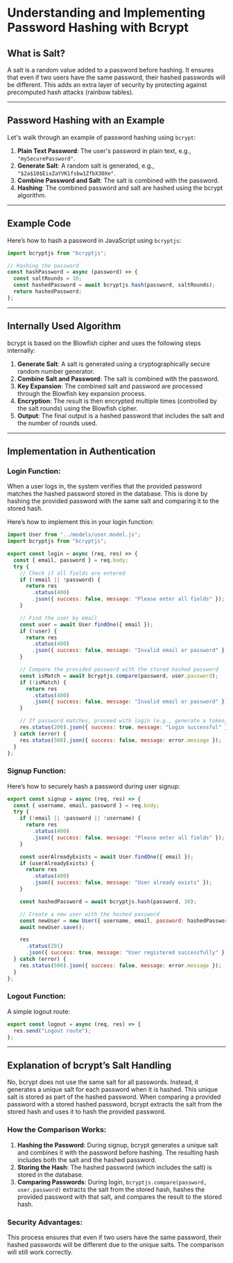 # Understanding and Implementing Password Hashing with Bcrypt

## What is Salt?

A salt is a random value added to a password before hashing. It ensures that even if two users have the same password, their hashed passwords will be different. This adds an extra layer of security by protecting against precomputed hash attacks (rainbow tables).

---

## Password Hashing with an Example

Let's walk through an example of password hashing using `bcrypt`:

1. **Plain Text Password**: The user's password in plain text, e.g., `"mySecurePassword"`.
2. **Generate Salt**: A random salt is generated, e.g., `"$2a$10$EixZaYVK1fsbw1ZfbX3OXe"`.
3. **Combine Password and Salt**: The salt is combined with the password.
4. **Hashing**: The combined password and salt are hashed using the bcrypt algorithm.

---

## Example Code

Here’s how to hash a password in JavaScript using `bcryptjs`:

```javascript
import bcryptjs from "bcryptjs";

// Hashing the password
const hashPassword = async (password) => {
  const saltRounds = 10;
  const hashedPassword = await bcryptjs.hash(password, saltRounds);
  return hashedPassword;
};
```

---

## Internally Used Algorithm

bcrypt is based on the Blowfish cipher and uses the following steps internally:

1. **Generate Salt**: A salt is generated using a cryptographically secure random number generator.
2. **Combine Salt and Password**: The salt is combined with the password.
3. **Key Expansion**: The combined salt and password are processed through the Blowfish key expansion process.
4. **Encryption**: The result is then encrypted multiple times (controlled by the salt rounds) using the Blowfish cipher.
5. **Output**: The final output is a hashed password that includes the salt and the number of rounds used.

---

## Implementation in Authentication

### Login Function:

When a user logs in, the system verifies that the provided password matches the hashed password stored in the database. This is done by hashing the provided password with the same salt and comparing it to the stored hash.

Here’s how to implement this in your login function:

```javascript
import User from "../models/user.model.js";
import bcryptjs from "bcryptjs";

export const login = async (req, res) => {
  const { email, password } = req.body;
  try {
    // Check if all fields are entered
    if (!email || !password) {
      return res
        .status(400)
        .json({ success: false, message: "Please enter all fields" });
    }

    // Find the user by email
    const user = await User.findOne({ email });
    if (!user) {
      return res
        .status(400)
        .json({ success: false, message: "Invalid email or password" });
    }

    // Compare the provided password with the stored hashed password
    const isMatch = await bcryptjs.compare(password, user.password);
    if (!isMatch) {
      return res
        .status(400)
        .json({ success: false, message: "Invalid email or password" });
    }

    // If password matches, proceed with login (e.g., generate a token)
    res.status(200).json({ success: true, message: "Login successful" });
  } catch (error) {
    res.status(500).json({ success: false, message: error.message });
  }
};
```

### Signup Function:

Here’s how to securely hash a password during user signup:

```javascript
export const signup = async (req, res) => {
  const { username, email, password } = req.body;
  try {
    if (!email || !password || !username) {
      return res
        .status(400)
        .json({ success: false, message: "Please enter all fields" });
    }

    const userAlreadyExists = await User.findOne({ email });
    if (userAlreadyExists) {
      return res
        .status(400)
        .json({ success: false, message: "User already exists" });
    }

    const hashedPassword = await bcryptjs.hash(password, 10);

    // Create a new user with the hashed password
    const newUser = new User({ username, email, password: hashedPassword });
    await newUser.save();

    res
      .status(201)
      .json({ success: true, message: "User registered successfully" });
  } catch (error) {
    res.status(500).json({ success: false, message: error.message });
  }
};
```

### Logout Function:

A simple logout route:

```javascript
export const logout = async (req, res) => {
  res.send("Logout route");
};
```

---

## Explanation of bcrypt’s Salt Handling

No, bcrypt does not use the same salt for all passwords. Instead, it generates a unique salt for each password when it is hashed. This unique salt is stored as part of the hashed password. When comparing a provided password with a stored hashed password, bcrypt extracts the salt from the stored hash and uses it to hash the provided password.

### How the Comparison Works:

1. **Hashing the Password**: During signup, bcrypt generates a unique salt and combines it with the password before hashing. The resulting hash includes both the salt and the hashed password.
2. **Storing the Hash**: The hashed password (which includes the salt) is stored in the database.
3. **Comparing Passwords**: During login, `bcryptjs.compare(password, user.password)` extracts the salt from the stored hash, hashes the provided password with that salt, and compares the result to the stored hash.

### Security Advantages:

This process ensures that even if two users have the same password, their hashed passwords will be different due to the unique salts. The comparison will still work correctly.

